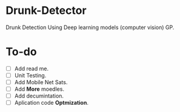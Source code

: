 # Drunk-Detector
Drunk Detection Using Deep learning models (computer vision) GP.


# To-do 

- [ ] Add read me. 
- [ ] Unit Testing. 
- [ ] Add Mobile Net Sats. 
- [ ] Add **More** moedles.
- [ ] Add decumintation. 
- [ ] Aplication code **Optmization**.  
